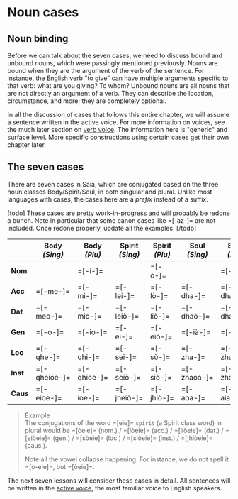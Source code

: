 ---
---
# Noun cases
## Noun binding
Before we can talk about the seven cases, we need to discuss bound and unbound nouns, which were passingly mentioned previously. Nouns are bound when they are the argument of the verb of the sentence. For instance, the English verb "to give" can have multiple arguments specific to that verb: what are you giving? To whom? Unbound nouns are all nouns that are not directly an argument of a verb. They can describe the location, circumstance, and more; they are completely optional.

In all the discussion of cases that follows this entire chapter, we will assume a sentence written in the active voice. For more information on voices, see the much later section on [verb voice](/grammar/verb-voice). The information here is "generic" and surface level. More specific constructions using certain cases get their own chapter later.

## The seven cases
There are seven cases in Saia, which are conjugated based on the three noun classes Body/Spirit/Soul, in both singular and plural. Unlike most languages with cases, the cases here are a _prefix_ instead of a suffix.

[todo]
These cases are pretty work-in-progress and will probably be redone a bunch. Note in particular that some canon cases like =[-az-]= are not included. Once redone properly, update all the examples.
[/todo]

&nbsp; | **Body** _(Sing)_ | **Body** _(Plu)_ | **Spirit** _(Sing)_ | **Spirit** _(Plu)_ | **Soul** _(Sing)_ | **Soul** _(Plu)_
---------|--------------|-------------|-------------|------------|-------------|-----------
**Nom**  |              | =[-i-]=     |             | =[-ò-]=    |             | =[-a-]=
**Acc**  | =[-me-]=     | =[-mi-]=    | =[-lei-]=   | =[-lò-]=   | =[-dha-]=   | =[-dhai-]=
**Dat**  | =[-meo-]=    | =[-mio-]=   | =[-leiò-]=  | =[-liò-]=  | =[-dhaò-]=  | =[-dhao-]=
**Gen**  | =[-o-]=      | =[-io-]=    | =[-ei-]=    | =[-eiò-]=  | =[-ià-]=    | =[-ia-]=
**Loc**  | =[-qhe-]=    | =[-qhi-]=   | =[-sei-]=   | =[-sò-]=   | =[-zha-]=   | =[-zhai-]=
**Inst** | =[-qheioe-]= | =[-qhioe-]= | =[-seiò-]=  | =[-siò-]=  | =[-zhaoa-]= | =[-zhaia-]=
**Caus** | =[-eioe-]=   | =[-ioe-]=   | =[-jheiò-]= | =[-jhiò-]= | =[-aoa-]=   | =[-aia-]=

> Example  
> The conjugations of the word =[eie]= `spirit` (a Spirit class word) in plural would be =[òeie]= (nom.) / =[lòeie]= (acc.) / =[liòeie]= (dat.) / =[eiòeie]= (gen.) / =[sòeie]= (loc.) / =[siòeie]= (inst.) / =[jhiòeie]= (caus.).  
> 
> Note all the vowel collapse happening. For instance, we do not spell it =[ò-eie]=, but =[òeie]=.

The next seven lessons will consider these cases in detail. All sentences will be written in the [active voice](/grammar/verb-voice), the most familiar voice to English speakers.